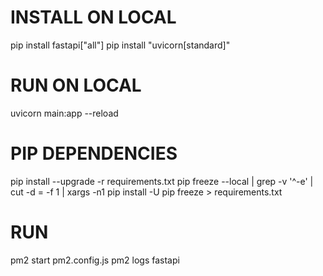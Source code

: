 # INSTALL ON LOCAL

pip install fastapi["all"]
pip install "uvicorn[standard]"

# RUN ON LOCAL

uvicorn main:app --reload

# PIP DEPENDENCIES

pip install --upgrade -r requirements.txt
pip freeze --local | grep -v '^\-e' | cut -d = -f 1 | xargs -n1 pip install -U
pip freeze > requirements.txt

# RUN

pm2 start pm2.config.js
pm2 logs fastapi
